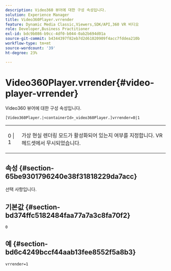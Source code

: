 ```yaml
---
description: Video360 뷰어에 대한 구성 속성입니다.
solution: Experience Manager
title: Video360Player.vrrender
feature: Dynamic Media Classic,Viewers,SDK/API,360 VR 비디오
role: Developer,Business Practitioner
exl-id: bdc9b086-b9cc-4df0-b044-0ab2b694d01a
source-git-commit: b4344397f82eb7d2d61020909f4acc7fddea210b
workflow-type: tm+mt
source-wordcount: '39'
ht-degree: 23%

---
```


# Video360Player.vrrender{#video-player-vrrender}

Video360 뷰어에 대한 구성 속성입니다.

`[Video360Player.|<containerId>_video360Player.]vrrender=0|1`

<table id="table_2A4F898BBF88417DB0834B7F78637F5D"> 
 <tbody> 
  <tr> 
   <td colname="col1"> <p> <span class="codeph"> 0 | 1</span> </p> </td> 
   <td colname="col2"> <p>가상 현실 렌더링 모드가 활성화되어 있는지 여부를 지정합니다. VR 헤드셋에서 무시되었습니다. </p> </td> 
  </tr> 
 </tbody> 
</table>

## 속성 {#section-65be9301796240e38f31818229da7acc}

선택 사항입니다.

## 기본값 {#section-bd374ffc5182484faa77a7a3c8fa70f2}

`0`

## 예 {#section-bd6c4249bccf44aab13fee8552f5a8b3}

`vrrender=1`
